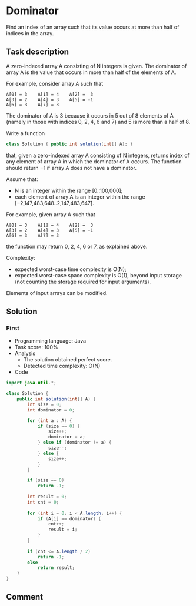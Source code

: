 # Dominator

Find an index of an array such that its value occurs at more than half of indices in the array.

## Task description

A zero-indexed array A consisting of N integers is given. The dominator of array A is the value that occurs in more than half of the elements of A.

For example, consider array A such that

    A[0] = 3    A[1] = 4    A[2] =  3
    A[3] = 2    A[4] = 3    A[5] = -1
    A[6] = 3    A[7] = 3

The dominator of A is 3 because it occurs in 5 out of 8 elements of A (namely in those with indices 0, 2, 4, 6 and 7) and 5 is more than a half of 8.

Write a function

```java
class Solution { public int solution(int[] A); }
```

that, given a zero-indexed array A consisting of N integers, returns index of any element of array A in which the dominator of A occurs. The function should return −1 if array A does not have a dominator.

Assume that:

* N is an integer within the range [0..100,000];
* each element of array A is an integer within the range [−2,147,483,648..2,147,483,647].

For example, given array A such that

    A[0] = 3    A[1] = 4    A[2] =  3
    A[3] = 2    A[4] = 3    A[5] = -1
    A[6] = 3    A[7] = 3

the function may return 0, 2, 4, 6 or 7, as explained above.

Complexity:

* expected worst-case time complexity is O(N);
* expected worst-case space complexity is O(1), beyond input storage (not counting the storage required for input arguments).

Elements of input arrays can be modified.

## Solution

### First

* Programming language: Java
* Task score: 100%
* Analysis
  - The solution obtained perfect score.
  - Detected time complexity: O(N)
* Code

```java
import java.util.*;

class Solution {
    public int solution(int[] A) {
        int size = 0;
        int dominator = 0;

        for (int a : A) {
            if (size == 0) {
                size++;
                dominator = a;
            } else if (dominator != a) {
                size--;
            } else {
                size++;
            }
        }

        if (size == 0)
            return -1;
        
        int result = 0;
        int cnt = 0;
        
        for (int i = 0; i < A.length; i++) {
            if (A[i] == dominator) {
                cnt++;
                result = i;
            }
        }
        
        if (cnt <= A.length / 2)
            return -1;
        else
            return result;
    }
}
```

## Comment

